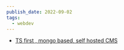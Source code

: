 ```yaml
---
publish_date: 2022-09-02
tags:
  - webdev
---
```

- [TS first , mongo based, self hosted CMS](https://payloadcms.com/)
